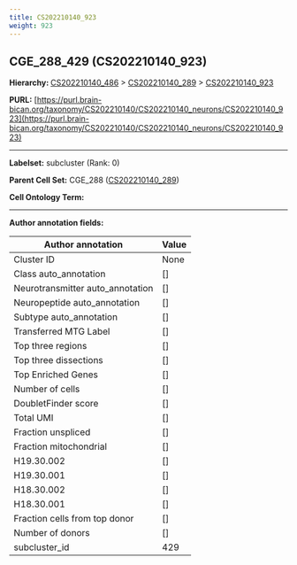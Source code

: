 ```yaml
---
title: CS202210140_923
weight: 923
---
```

## CGE_288_429 (CS202210140_923)
<b>Hierarchy: </b>
[CS202210140_486](../CS202210140_486) >
[CS202210140_289](../CS202210140_289) >
[CS202210140_923](../CS202210140_923)

**PURL:** [https://purl.brain-bican.org/taxonomy/CS202210140/CS202210140_neurons/CS202210140_923](https://purl.brain-bican.org/taxonomy/CS202210140/CS202210140_neurons/CS202210140_923)

---


**Labelset:** subcluster (Rank: 0)

**Parent Cell Set:** CGE_288 ([CS202210140_289](../CS202210140_289))



**Cell Ontology Term:** 

[MARKER GENES.]: #


---

[TRANSFERRED ANNOTATIONS.]: #


[AUTHOR ANNOTATION FIELDS.]: #


**Author annotation fields:**

| Author annotation | Value |
|-------------------|-------|
|Cluster ID|None|
|Class auto_annotation|[]|
|Neurotransmitter auto_annotation|[]|
|Neuropeptide auto_annotation|[]|
|Subtype auto_annotation|[]|
|Transferred MTG Label|[]|
|Top three regions|[]|
|Top three dissections|[]|
|Top Enriched Genes|[]|
|Number of cells|[]|
|DoubletFinder score|[]|
|Total UMI|[]|
|Fraction unspliced|[]|
|Fraction mitochondrial|[]|
|H19.30.002|[]|
|H19.30.001|[]|
|H18.30.002|[]|
|H18.30.001|[]|
|Fraction cells from top donor|[]|
|Number of donors|[]|
|subcluster_id|429|
